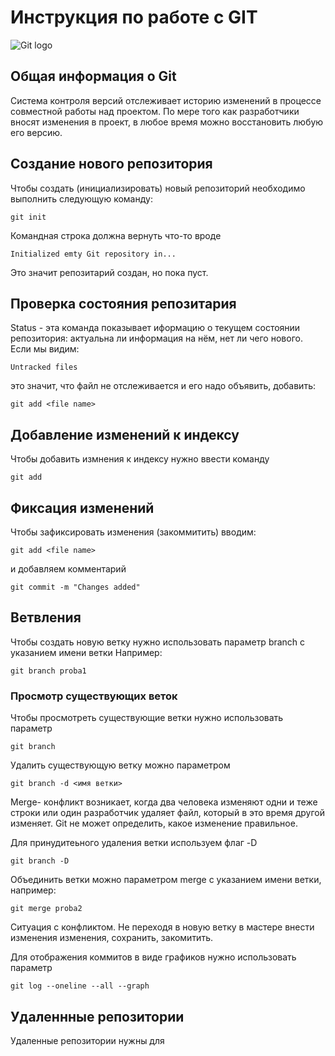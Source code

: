 # **Инструкция по работе с GIT**

![Git logo](git.jpg)

## Общая информация о Git

Система контроля версий отслеживает историю изменений в процессе совместной работы над проектом. По мере того как разработчики вносят изменения в проект, в любое время можно восстановить любую его версию.

## Создание нового репозитория 

Чтобы создать (инициализировать) новый репозиторий необходимо выполнить следующую команду:

    git init
Командная строка должна вернуть что-то вроде

    Initialized emty Git repository in...

Это значит репозитарий создан, но пока пуст.


## Проверка состояния репозитария

Status - эта команда показывает иформацию о текущем состоянии репозитория: актуальна ли информация на нём, нет ли чего нового. Если мы видим:

    Untracked files

это значит, что файл не отслеживается и его надо объявить, добавить:

    git add <file name>


## Добавление изменений к индексу

Чтобы добавить измнения к индексу нужно ввести команду

    git add

## Фиксация изменений

Чтобы зафиксировать изменения (закоммитить) вводим:

    git add <file name>

и добавляем комментарий

    git commit -m "Changes added"

## Ветвления

Чтобы создать новую ветку нужно использовать параметр branch с указанием имени ветки Например:

    git branch proba1

### Просмотр существующих веток

Чтобы просмотреть существующие ветки нужно использовать параметр

    git branch

Удалить существующую ветку можно параметром

    git branch -d <имя ветки>

Merge- конфликт возникает, когда два человека изменяют одни и теже строки или один разработчик удаляет файл, который в это время другой изменяет. Git не может определить, какое изменение правильное.



Для принудитеьного удаления ветки используем флаг -D

    git branch -D

Объединить ветки можно параметром merge с указанием имени ветки, например:

    git merge proba2

Ситуация с конфликтом. Не переходя в новую ветку в мастере внести изменения изменения, сохранить, закомитить.

Для отображения коммитов в виде графиков нужно использовать параметр

    git log --oneline --all --graph

## Удаленнные репозитории

Удаленные репозитории нужны для
